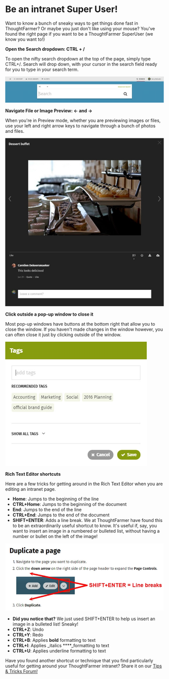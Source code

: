 # Be an intranet Super User!

Want to know a bunch of sneaky ways to get things done fast in ThoughtFarmer? Or maybe you just don't like using your mouse? You've found the right page if you want to be a ThoughtFarmer SuperUser \(we know you want to!\)

**Open the Search dropdown: CTRL + /**

To open the nifty search dropdown at the top of the page, simply type CTRL+/. Search will drop down, with your cursor in the search field ready for you to type in your search term.

![](../../.gitbook/assets/1%20%2833%29.jpg)

**Navigate File or Image Preview: ← and →**

When you're in Preview mode, whether you are previewing images or files, use your left and right arrow keys to navigate through a bunch of photos and files.  


![](../../.gitbook/assets/2%20%2813%29.jpg)

**Click outside a pop-up window to close it**

Most pop-up windows have buttons at the bottom right that allow you to close the window. If you haven't made changes in the window however, you can often close it just by clicking outside of the window.  


![](../../.gitbook/assets/3%20%2813%29.jpg)



**Rich Text Editor shortcuts**

Here are a few tricks for getting around in the Rich Text Editor when you are editing an intranet page.

* **Home**: Jumps to the beginning of the line
* **CTRL+Home**: Jumps to the beginning of the document
* **End**: Jumps to the end of the line
* **CTRL+End**: Jumps to the end of the document
* **SHIFT+ENTER**: Adds a line break. We at ThoughtFarmer have found this to be an extraordinarily useful shortcut to know. It's useful if, say, you want to insert an image in a numbered or bulleted list, without having a number or bullet on the left of the image! 

![](../../.gitbook/assets/4%20%282%29.jpg)



* **Did you notice that?** We just used SHIFT+ENTER to help us insert an image in a bulleted list! Sneaky!
* **CTRL+Z**: Undo
* **CTRL+Y**: Redo
* **CTRL+B**: Applies **bold** formatting to text
* **CTRL+I**: Applies _italics ****_formatting to text
* **CTRL+U**: Applies underline formatting to text

Have you found another shortcut or technique that you find particularly useful for getting around your ThoughtFarmer intranet? Share it on our [Tips & Tricks Forum!](https://community.thoughtfarmer.com/content/13902)

